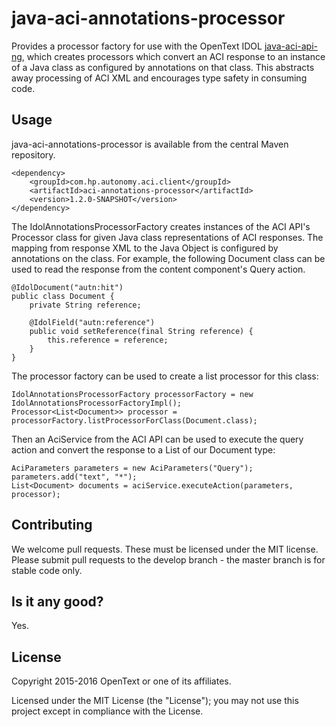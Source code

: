 # java-aci-annotations-processor

Provides a processor factory for use with the OpenText IDOL [java-aci-api-ng](http://opentext-idol.github.io/java-aci-api-ng), which 
creates processors which convert an ACI response to an instance of a Java class as configured by annotations on that class.
This abstracts away processing of ACI XML and encourages type safety in consuming code.

## Usage
java-aci-annotations-processor is available from the central Maven repository.

    <dependency>
        <groupId>com.hp.autonomy.aci.client</groupId>
        <artifactId>aci-annotations-processor</artifactId>
        <version>1.2.0-SNAPSHOT</version>
    </dependency>

The IdolAnnotationsProcessorFactory creates instances of the ACI API's Processor class for given Java class representations
of ACI responses. The mapping from response XML to the Java Object is configured by annotations on the class. For example,
the following Document class can be used to read the response from the content component's Query action. 

    @IdolDocument("autn:hit")
    public class Document {
        private String reference;
    
        @IdolField("autn:reference")
        public void setReference(final String reference) {
            this.reference = reference;
        }
    }

The processor factory can be used to create a list processor for this class:

    IdolAnnotationsProcessorFactory processorFactory = new IdolAnnotationsProcessorFactoryImpl();
    Processor<List<Document>> processor = processorFactory.listProcessorForClass(Document.class);

Then an AciService from the ACI API can be used to execute the query action and convert the response to a List of our
Document type:

    AciParameters parameters = new AciParameters("Query");
    parameters.add("text", "*");
    List<Document> documents = aciService.executeAction(parameters, processor);

## Contributing
We welcome pull requests. These must be licensed under the MIT license. Please submit pull requests to the develop
branch - the master branch is for stable code only.

## Is it any good?
Yes.

## License

Copyright 2015-2016 OpenText or one of its affiliates.

Licensed under the MIT License (the "License"); you may not use this project except in compliance with the License.
